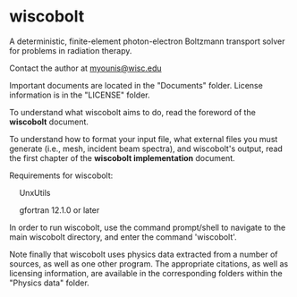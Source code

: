 # wiscobolt
A deterministic, finite-element photon-electron Boltzmann transport solver for problems in radiation therapy.


Contact the author at myounis@wisc.edu


Important documents are located in the "Documents" folder. License information is in the "LICENSE" folder.


To understand what wiscobolt aims to do, read the foreword of the **wiscobolt** document.

To understand how to format your input file, what external files you must generate (i.e., mesh, incident beam spectra), and wiscobolt's output, read the first chapter of the **wiscobolt implementation** document.


Requirements for wiscobolt:

  &emsp; UnxUtils
  
  &emsp; gfortran 12.1.0 or later
  
In order to run wiscobolt, use the command prompt/shell to navigate to the main wiscobolt directory, and enter the command 'wiscobolt'.


Note finally that wiscobolt uses physics data extracted from a number of sources, as well as one other program. The appropriate citations, as well as licensing information, are available in the corresponding folders within the "Physics data" folder.
